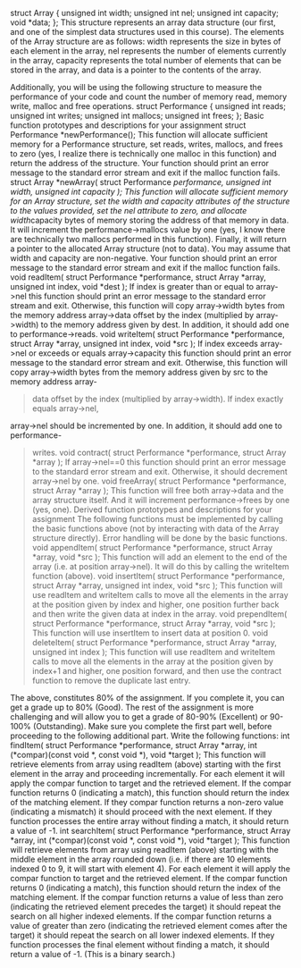 struct Array
{
unsigned int width;
unsigned int nel;
unsigned int capacity;
void *data;
};
This structure represents an array data structure (our first, and one of the simplest data
structures used in this course). The elements of the Array structure are as follows: width
represents the size in bytes of each element in the array, nel represents the number of
elements currently in the array, capacity represents the total number of elements that can be
stored in the array, and data is a pointer to the contents of the array.

Additionally, you will be using the following structure to measure the performance of your code
and count the number of memory read, memory write, malloc and free operations.
struct Performance
{
unsigned int reads;
unsigned int writes;
unsigned int mallocs;
unsigned int frees;
};
Basic function prototypes and descriptions for your assignment
struct Performance *newPerformance();
This function will allocate sufficient memory for a Performance structure, set reads, writes,
mallocs, and frees to zero (yes, I realize there is technically one malloc in this function) and
return the address of the structure. Your function should print an error message to the
standard error stream and exit if the malloc function fails.
struct Array *newArray( struct Performance *performance, unsigned int width,
unsigned int capacity );
This function will allocate sufficient memory for an Array structure, set the width and
capacity attributes of the structure to the values provided, set the nel attribute to zero, and
allocate width*capacity bytes of memory storing the address of that memory in data. It will
increment the performance->mallocs value by one (yes, I know there are technically two
mallocs performed in this function). Finally, it will return a pointer to the allocated Array
structure (not to data). You may assume that width and capacity are non-negative. Your
function should print an error message to the standard error stream and exit if the malloc
function fails.
void readItem( struct Performance *performance, struct Array *array, unsigned
int index, void *dest );
If index is greater than or equal to array->nel this function should print an error message to
the standard error stream and exit. Otherwise, this function will copy array->width bytes
from the memory address array->data offset by the index (multiplied by array->width) to
the memory address given by dest. In addition, it should add one to performance->reads.
void writeItem( struct Performance *performance, struct Array *array,
unsigned int index, void *src );
If index exceeds array->nel or exceeds or equals array->capacity this function should print
an error message to the standard error stream and exit. Otherwise, this function will copy
array->width bytes from the memory address given by src to the memory address array-
>data offset by the index (multiplied by array->width). If index exactly equals array->nel,

array->nel should be incremented by one. In addition, it should add one to performance-
>writes.
void contract( struct Performance *performance, struct Array *array );
If array->nel==0 this function should print an error message to the standard error stream and
exit. Otherwise, it should decrement array->nel by one.
void freeArray( struct Performance *performance, struct Array *array );
This function will free both array->data and the array structure itself. And it will increment
performance->frees by one (yes, one).
Derived function prototypes and descriptions for your assignment
The following functions must be implemented by calling the basic functions above (not by
interacting with data of the Array structure directly). Error handling will be done by the basic
functions.
void appendItem( struct Performance *performance, struct Array *array, void
*src );
This function will add an element to the end of the array (i.e. at position array->nel). It will do
this by calling the writeItem function (above).
void insertItem( struct Performance *performance, struct Array *array,
unsigned int index, void *src );
This function will use readItem and writeItem calls to move all the elements in the array at
the position given by index and higher, one position further back and then write the given data
at index in the array.
void prependItem( struct Performance *performance, struct Array *array, void
*src );
This function will use insertItem to insert data at position 0.
void deleteItem( struct Performance *performance, struct Array *array,
unsigned int index );
This function will use readItem and writeItem calls to move all the elements in the array at
the position given by index+1 and higher, one position forward, and then use the contract
function to remove the duplicate last entry.

The above, constitutes 80% of the assignment. If you complete it, you can get a grade up to
80% (Good). The rest of the assignment is more challenging and will allow you to get a grade of
80-90% (Excellent) or 90-100% (Outstanding). Make sure you complete the first part well,
before proceeding to the following additional part.
Write the following functions:
int findItem( struct Performance *performance, struct Array *array, int
(*compar)(const void *, const void *), void *target );
This function will retrieve elements from array using readItem (above) starting with the first
element in the array and proceeding incrementally. For each element it will apply the compar
function to target and the retrieved element. If the compar function returns 0 (indicating a
match), this function should return the index of the matching element. If they compar function
returns a non-zero value (indicating a mismatch) it should proceed with the next element. If
they function processes the entire array without finding a match, it should return a value of -1.
int searchItem( struct Performance *performance, struct Array *array, int
(*compar)(const void *, const void *), void *target );
This function will retrieve elements from array using readItem (above) starting with the
middle element in the array rounded down (i.e. if there are 10 elements indexed 0 to 9, it will
start with element 4). For each element it will apply the compar function to target and the
retrieved element. If the compar function returns 0 (indicating a match), this function should
return the index of the matching element. If the compar function returns a value of less than
zero (indicating the retrieved element precedes the target) it should repeat the search on all
higher indexed elements. If the compar function returns a value of greater than zero (indicating
the retrieved element comes after the target) it should repeat the search on all lower indexed
elements. If they function processes the final element without finding a match, it should return
a value of -1. (This is a binary search.)

